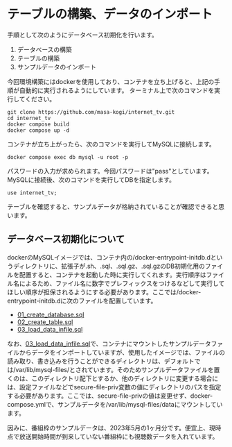 # テーブルの構築、データのインポート

手順として次のようにデータベース初期化を行います。
1. データベースの構築
2. テーブルの構築
3. サンプルデータのインポート

今回環境構築にはdockerを使用しており、コンテナを立ち上げると、上記の手順が自動的に実行されるようにしています。
ターミナル上で次のコマンドを実行してください。

```
git clone https://github.com/masa-kogi/internet_tv.git
cd internet_tv
docker compose build
docker compose up -d
```


コンテナが立ち上がったら、次のコマンドを実行してMySQLに接続します。
```
docker compose exec db mysql -u root -p
```

パスワードの入力が求められます。今回パスワードは"pass"としています。
MySQLに接続後、次のコマンドを実行してDBを指定します。

```
use internet_tv;
```
テーブルを確認すると、サンプルデータが格納されていることが確認できると思います。

## データベース初期化について

dockerのMySQLイメージでは、コンテナ内の/docker-entrypoint-initdb.dというディレクトリに、拡張子が.sh、.sql、.sql.gz、.sql.gzのDB初期化用のファイルを配置すると、コンテナを起動した時に実行してくれます。実行順序はファイル名によるため、ファイル名に数字でプレフィックスをつけるなどして実行してほしい順序が担保されるようにする必要があります。ここでは/docker-entrypoint-initdb.dに次のファイルを配置しています。

- [01_create_database.sql](./docker/db/init/01_create_database.sql)
- [02_create_table.sql](./docker/db/init/02_create_table.sql)
- [03_load_data_infile.sql](./docker/db/init/03_load_data_infile.sql)


なお、[03_load_data_infile.sql](./docker/db/init/03_load_data_infile.sql)で、コンテナにマウントしたサンプルデータファイルからデータをインポートしていますが、使用したイメージでは、ファイルの読み取り、書き込みを行うことができるディレクトリは、デフォルトでは/var/lib/mysql-files/とされています。そのためサンプルデータファイルを置くのは、このディレクトリ配下とするか、他のディレクトリに変更する場合には、設定ファイルなどでsecure-file-priv変数の値にディレクトリのパスを指定する必要があります。ここでは、secure-file-privの値は変更せず、docker-compose.ymlで、サンプルデータを/var/lib/mysql-files/dataにマウントしています。

因みに、番組枠のサンプルデータは、2023年5月の1ヶ月分です。便宜上、現時点で放送開始時間が到来していない番組枠にも視聴数データを入れています。
